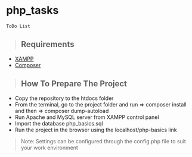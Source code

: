 # php_tasks
`ToDo List`


> ## Requirements

- [XAMPP](https://www.apachefriends.org/)
- [Composer](https://getcomposer.org/)

> ## How To Prepare The Project

- Copy the repository to the htdocs folder
- From the terminal, go to the project folder and run => composer install and then => composer dump-autoload
- Run Apache and MySQL server from XAMPP control panel
- Import the database php_basics.sql
- Run the project in the browser using the localhost/php-basics link



> Note: Settings can be configured through the config.php file to suit your work environment
